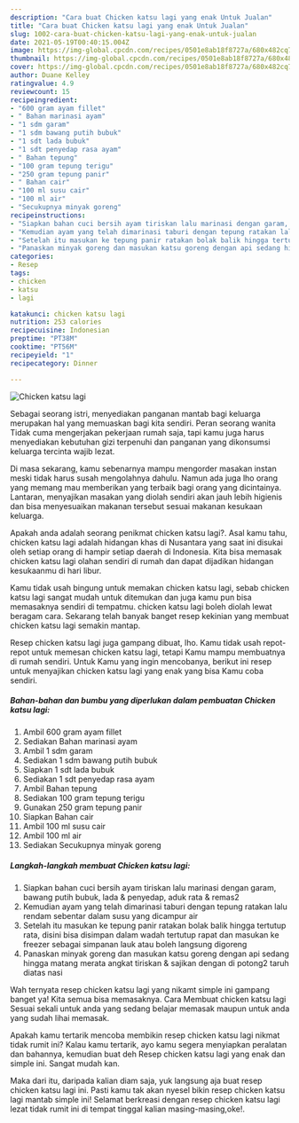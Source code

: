 ```yaml
---
description: "Cara buat Chicken katsu lagi yang enak Untuk Jualan"
title: "Cara buat Chicken katsu lagi yang enak Untuk Jualan"
slug: 1002-cara-buat-chicken-katsu-lagi-yang-enak-untuk-jualan
date: 2021-05-19T00:40:15.004Z
image: https://img-global.cpcdn.com/recipes/0501e8ab18f8727a/680x482cq70/chicken-katsu-lagi-foto-resep-utama.jpg
thumbnail: https://img-global.cpcdn.com/recipes/0501e8ab18f8727a/680x482cq70/chicken-katsu-lagi-foto-resep-utama.jpg
cover: https://img-global.cpcdn.com/recipes/0501e8ab18f8727a/680x482cq70/chicken-katsu-lagi-foto-resep-utama.jpg
author: Duane Kelley
ratingvalue: 4.9
reviewcount: 15
recipeingredient:
- "600 gram ayam fillet"
- " Bahan marinasi ayam"
- "1 sdm garam"
- "1 sdm bawang putih bubuk"
- "1 sdt lada bubuk"
- "1 sdt penyedap rasa ayam"
- " Bahan tepung"
- "100 gram tepung terigu"
- "250 gram tepung panir"
- " Bahan cair"
- "100 ml susu cair"
- "100 ml air"
- "Secukupnya minyak goreng"
recipeinstructions:
- "Siapkan bahan cuci bersih ayam tiriskan lalu marinasi dengan garam, bawang putih bubuk, lada &amp; penyedap, aduk rata &amp; remas2"
- "Kemudian ayam yang telah dimarinasi taburi dengan tepung ratakan lalu rendam sebentar dalam susu yang dicampur air"
- "Setelah itu masukan ke tepung panir ratakan bolak balik hingga tertutup rata, disini bisa disimpan dalam wadah tertutup rapat dan masukan ke freezer sebagai simpanan lauk atau boleh langsung digoreng"
- "Panaskan minyak goreng dan masukan katsu goreng dengan api sedang hingga matang merata angkat tiriskan &amp; sajikan dengan di potong2 taruh diatas nasi"
categories:
- Resep
tags:
- chicken
- katsu
- lagi

katakunci: chicken katsu lagi 
nutrition: 253 calories
recipecuisine: Indonesian
preptime: "PT38M"
cooktime: "PT56M"
recipeyield: "1"
recipecategory: Dinner

---
```



![Chicken katsu lagi](https://img-global.cpcdn.com/recipes/0501e8ab18f8727a/680x482cq70/chicken-katsu-lagi-foto-resep-utama.jpg)

Sebagai seorang istri, menyediakan panganan mantab bagi keluarga merupakan hal yang memuaskan bagi kita sendiri. Peran seorang  wanita Tidak cuma mengerjakan pekerjaan rumah saja, tapi kamu juga harus menyediakan kebutuhan gizi terpenuhi dan panganan yang dikonsumsi keluarga tercinta wajib lezat.

Di masa  sekarang, kamu sebenarnya mampu mengorder masakan instan meski tidak harus susah mengolahnya dahulu. Namun ada juga lho orang yang memang mau memberikan yang terbaik bagi orang yang dicintainya. Lantaran, menyajikan masakan yang diolah sendiri akan jauh lebih higienis dan bisa menyesuaikan makanan tersebut sesuai makanan kesukaan keluarga. 



Apakah anda adalah seorang penikmat chicken katsu lagi?. Asal kamu tahu, chicken katsu lagi adalah hidangan khas di Nusantara yang saat ini disukai oleh setiap orang di hampir setiap daerah di Indonesia. Kita bisa memasak chicken katsu lagi olahan sendiri di rumah dan dapat dijadikan hidangan kesukaanmu di hari libur.

Kamu tidak usah bingung untuk memakan chicken katsu lagi, sebab chicken katsu lagi sangat mudah untuk ditemukan dan juga kamu pun bisa memasaknya sendiri di tempatmu. chicken katsu lagi boleh diolah lewat beragam cara. Sekarang telah banyak banget resep kekinian yang membuat chicken katsu lagi semakin mantap.

Resep chicken katsu lagi juga gampang dibuat, lho. Kamu tidak usah repot-repot untuk memesan chicken katsu lagi, tetapi Kamu mampu membuatnya di rumah sendiri. Untuk Kamu yang ingin mencobanya, berikut ini resep untuk menyajikan chicken katsu lagi yang enak yang bisa Kamu coba sendiri.

<!--inarticleads1-->

##### Bahan-bahan dan bumbu yang diperlukan dalam pembuatan Chicken katsu lagi:

1. Ambil 600 gram ayam fillet
1. Sediakan  Bahan marinasi ayam
1. Ambil 1 sdm garam
1. Sediakan 1 sdm bawang putih bubuk
1. Siapkan 1 sdt lada bubuk
1. Sediakan 1 sdt penyedap rasa ayam
1. Ambil  Bahan tepung
1. Sediakan 100 gram tepung terigu
1. Gunakan 250 gram tepung panir
1. Siapkan  Bahan cair
1. Ambil 100 ml susu cair
1. Ambil 100 ml air
1. Sediakan Secukupnya minyak goreng




<!--inarticleads2-->

##### Langkah-langkah membuat Chicken katsu lagi:

1. Siapkan bahan cuci bersih ayam tiriskan lalu marinasi dengan garam, bawang putih bubuk, lada &amp; penyedap, aduk rata &amp; remas2
1. Kemudian ayam yang telah dimarinasi taburi dengan tepung ratakan lalu rendam sebentar dalam susu yang dicampur air
1. Setelah itu masukan ke tepung panir ratakan bolak balik hingga tertutup rata, disini bisa disimpan dalam wadah tertutup rapat dan masukan ke freezer sebagai simpanan lauk atau boleh langsung digoreng
1. Panaskan minyak goreng dan masukan katsu goreng dengan api sedang hingga matang merata angkat tiriskan &amp; sajikan dengan di potong2 taruh diatas nasi




Wah ternyata resep chicken katsu lagi yang nikamt simple ini gampang banget ya! Kita semua bisa memasaknya. Cara Membuat chicken katsu lagi Sesuai sekali untuk anda yang sedang belajar memasak maupun untuk anda yang sudah lihai memasak.

Apakah kamu tertarik mencoba membikin resep chicken katsu lagi nikmat tidak rumit ini? Kalau kamu tertarik, ayo kamu segera menyiapkan peralatan dan bahannya, kemudian buat deh Resep chicken katsu lagi yang enak dan simple ini. Sangat mudah kan. 

Maka dari itu, daripada kalian diam saja, yuk langsung aja buat resep chicken katsu lagi ini. Pasti kamu tak akan nyesel bikin resep chicken katsu lagi mantab simple ini! Selamat berkreasi dengan resep chicken katsu lagi lezat tidak rumit ini di tempat tinggal kalian masing-masing,oke!.


